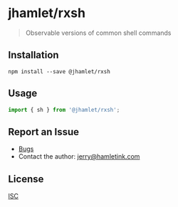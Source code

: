 jhamlet/rxsh
=================

> Observable versions of common shell commands

Installation
------------

```
npm install --save @jhamlet/rxsh
```

Usage
-----

```js
import { sh } from '@jhamlet/rxsh';
```

Report an Issue
---------------

* [Bugs](http://github.com/jhamlet/rxsh/issues)
* Contact the author: <jerry@hamletink.com>


License
-------

[ISC](./LICENSE)

